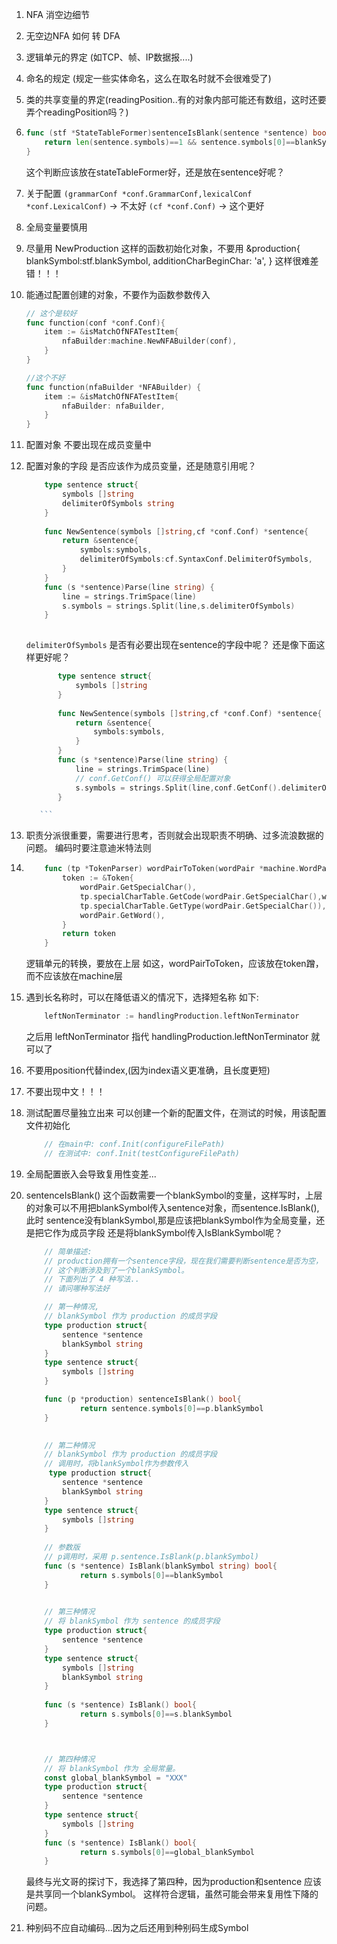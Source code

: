 1. NFA 消空边细节
2. 无空边NFA 如何 转 DFA
3. 逻辑单元的界定 (如TCP、帧、IP数据报....)
4. 命名的规定 (规定一些实体命名，这么在取名时就不会很难受了)
5. 类的共享变量的界定(readingPosition..有的对象内部可能还有数组，这时还要弄个readingPosition吗？)
6.
    ```go
    func (stf *StateTableFormer)sentenceIsBlank(sentence *sentence) bool{
        return len(sentence.symbols)==1 && sentence.symbols[0]==blankSymbol
    }
    
    ```
    这个判断应该放在stateTableFormer好，还是放在sentence好呢？
    
7. 关于配置
    `(grammarConf *conf.GrammarConf,lexicalConf *conf.LexicalConf)`  -> 不太好
    `(cf *conf.Conf)` -> 这个更好
    

8. 全局变量要慎用

9. 尽量用 NewProduction 这样的函数初始化对象，不要用
            &production{
                blankSymbol:stf.blankSymbol,
                additionCharBeginChar: 'a',
            }
    这样很难差错！！！
10. 能通过配置创建的对象，不要作为函数参数传入
    ```go
    // 这个是较好
    func function(conf *conf.Conf){
        item := &isMatchOfNFATestItem{
            nfaBuilder:machine.NewNFABuilder(conf),
        }
    }
    
    //这个不好
    func function(nfaBuilder *NFABuilder) {
        item := &isMatchOfNFATestItem{
            nfaBuilder: nfaBuilder,
        }
    }
    ```
11. 配置对象 不要出现在成员变量中
12. 配置对象的字段 是否应该作为成员变量，还是随意引用呢？
    ```go
        type sentence struct{
            symbols []string
            delimiterOfSymbols string
        }
        
        func NewSentence(symbols []string,cf *conf.Conf) *sentence{
            return &sentence{
                symbols:symbols,
                delimiterOfSymbols:cf.SyntaxConf.DelimiterOfSymbols,
            }
        }
        func (s *sentence)Parse(line string) {
            line = strings.TrimSpace(line)
            s.symbols = strings.Split(line,s.delimiterOfSymbols)
        }
   
    ```
    `delimiterOfSymbols` 是否有必要出现在sentence的字段中呢？
    还是像下面这样更好呢？
     ```go
            type sentence struct{
                symbols []string
            }
            
            func NewSentence(symbols []string,cf *conf.Conf) *sentence{
                return &sentence{
                    symbols:symbols,
                }
            }
            func (s *sentence)Parse(line string) {
                line = strings.TrimSpace(line)
                // conf.GetConf() 可以获得全局配置对象
                s.symbols = strings.Split(line,conf.GetConf().delimiterOfSymbols)
            }
    
        ```
13. 职责分派很重要，需要进行思考，否则就会出现职责不明确、过多流浪数据的问题。
    编码时要注意迪米特法则
    
14. ```go
        func (tp *TokenParser) wordPairToToken(wordPair *machine.WordPair) *Token{
        	token := &Token{
        		wordPair.GetSpecialChar(),
        		tp.specialCharTable.GetCode(wordPair.GetSpecialChar(),wordPair.GetWord()),
        		tp.specialCharTable.GetType(wordPair.GetSpecialChar()),
        		wordPair.GetWord(),
        	}
        	return token
        }
    ```
    逻辑单元的转换，要放在上层
    如这，wordPairToToken，应该放在token蹭，而不应该放在machine层

16. 遇到长名称时，可以在降低语义的情况下，选择短名称
    如下:
    ```go
        leftNonTerminator := handlingProduction.leftNonTerminator
    ```
    之后用 leftNonTerminator 指代 handlingProduction.leftNonTerminator 就可以了
    
17.  不要用position代替index,(因为index语义更准确，且长度更短)
18. 不要出现中文！！！
19. 测试配置尽量独立出来
    可以创建一个新的配置文件，在测试的时候，用该配置文件初始化
    ```go
        // 在main中: conf.Init(configureFilePath)
        // 在测试中: conf.Init(testConfigureFilePath)
    ```
20. 全局配置嵌入会导致复用性变差...
21. sentenceIsBlank() 这个函数需要一个blankSymbol的变量，这样写时，上层
    的对象可以不用把blankSymbol传入sentence对象，而sentence.IsBlank(),此时
    sentence没有blankSymbol,那是应该把blankSymbol作为全局变量，还是把它作为成员字段
    还是将blankSymbol传入IsBlankSymbol呢？
    ```go
        // 简单描述: 
        // production拥有一个sentence字段，现在我们需要判断sentence是否为空，
        // 这个判断涉及到了一个blankSymbol。
        // 下面列出了 4 种写法..
        // 请问哪种写法好
    
        // 第一种情况,
        // blankSymbol 作为 production 的成员字段
        type production struct{
    	    sentence *sentence    
	        blankSymbol string
        }
        type sentence struct{
            symbols []string
        }

        func (p *production) sentenceIsBlank() bool{   
                return sentence.symbols[0]==p.blankSymbol
        }

        
        // 第二种情况
        // blankSymbol 作为 production 的成员字段
        // 调用时，将blankSymbol作为参数传入
         type production struct{
            sentence *sentence    
            blankSymbol string
        }
        type sentence struct{
            symbols []string
        }
        
        // 参数版
        // p调用时，采用 p.sentence.IsBlank(p.blankSymbol)
        func (s *sentence) IsBlank(blankSymbol string) bool{
    	        return s.symbols[0]==blankSymbol    
        }
        

        // 第三种情况
        // 将 blankSymbol 作为 sentence 的成员字段
        type production struct{
            sentence *sentence    
        }
        type sentence struct{
            symbols []string
            blankSymbol string
        }
        
        func (s *sentence) IsBlank() bool{
                return s.symbols[0]==s.blankSymbol
        }



        // 第四种情况
        // 将 blankSymbol 作为 全局常量。
        const global_blankSymbol = "XXX"
        type production struct{
            sentence *sentence    
        }
        type sentence struct{
            symbols []string
        }
        func (s *sentence) IsBlank() bool{
                return s.symbols[0]==global_blankSymbol
        }
    ``` 
    最终与光文哥的探讨下，我选择了第四种，因为production和sentence 应该是共享同一个blankSymbol。
    这样符合逻辑，虽然可能会带来复用性下降的问题。
    
22. 种别码不应自动编码...因为之后还用到种别码生成Symbol
    


